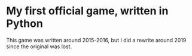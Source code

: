 # My first official game, written in Python

This game was written around 2015-2016, but I did a rewrite around 2019 since the original was lost.